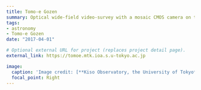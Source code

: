 ```yaml
---
title: Tomo-e Gozen
summary: Optical wide-field video-survey with a mosaic CMOS camera on the Kiso Schmidt telescope, the University of Tokyo.
tags:
- astronomy
- Tomo-e Gozen
date: "2017-04-01"

# Optional external URL for project (replaces project detail page).
external_link: https://tomoe.mtk.ioa.s.u-tokyo.ac.jp

image:
  caption: 'Image credit: [**Kiso Observatory, the University of Tokyo**](https://tomoe.mtk.ioa.s.u-tokyo.ac.jp)'
  focal_point: Right  
---
```

